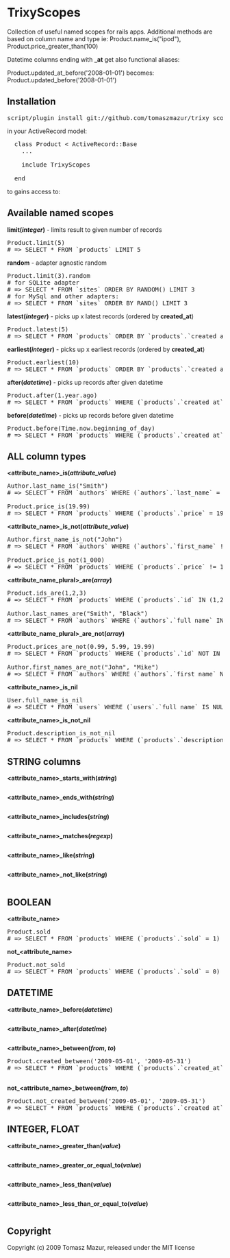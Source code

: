 # TrixyScopes

Collection of useful named scopes for rails apps.
Additional methods are based on column name and type
ie: Product.name_is("ipod"), Product.price_greater_than(100)

Datetime columns ending with **_at** get also functional aliases:

Product.updated_at_before('2008-01-01') becomes:
Product.updated_before('2008-01-01')

## Installation

<pre>
script/plugin install git://github.com/tomaszmazur/trixy_scopes.git
</pre>

in your ActiveRecord model:

<pre>
  class Product < ActiveRecord::Base
    ...
  
    include TrixyScopes
    
  end
</pre>
to gains access to:

## Available named scopes

**limit(*integer*)** - limits result to given number of records

<pre>
Product.limit(5)
# => SELECT * FROM `products` LIMIT 5
</pre>

**random** - adapter agnostic random

<pre>
Product.limit(3).random
# for SQLite adapter
# => SELECT * FROM `sites` ORDER BY RANDOM() LIMIT 3
# for MySql and other adapters:
# => SELECT * FROM `sites` ORDER BY RAND() LIMIT 3
</pre>

**latest(*integer*)** - picks up x latest records (ordered by **created_at**)

<pre>
Product.latest(5)
# => SELECT * FROM `products` ORDER BY `products`.`created_at` desc LIMIT 5
</pre>

**earliest(*integer*)** - picks up x earliest records (ordered by **created_at**)

<pre>
Product.earliest(10)
# => SELECT * FROM `products` ORDER BY `products`.`created_at` asc LIMIT 10
</pre>

**after(*datetime*)** - picks up records after given datetime

<pre>
Product.after(1.year.ago)
# => SELECT * FROM `products` WHERE (`products`.`created_at` > '2008-06-07 16:11:56') 
</pre>

**before(*datetime*)** - picks up records before given datetime

<pre>
Product.before(Time.now.beginning_of_day)
# => SELECT * FROM `products` WHERE (`products`.`created_at` < '2008-06-07 00:00:00') 
</pre>


## ALL column types

**<attribute_name>_is(*attribute_value*)**

<pre>
Author.last_name_is("Smith")
# => SELECT * FROM `authors` WHERE (`authors`.`last_name` = 'Smith')

Product.price_is(19.99)
# => SELECT * FROM `products` WHERE (`products`.`price` = 19.99)
</pre>

**<attribute_name>_is_not(*attribute_value*)**

<pre>
Author.first_name_is_not("John")
# => SELECT * FROM `authors` WHERE (`authors`.`first_name` != 'John')

Product.price_is_not(1_000)
# => SELECT * FROM `products` WHERE (`products`.`price` != 1000)
</pre>

**<attribute_name_plural>_are(*array*)**

<pre>
Product.ids_are(1,2,3)
# => SELECT * FROM `products` WHERE (`products`.`id` IN (1,2,3))

Author.last_names_are("Smith", "Black")
# => SELECT * FROM `authors` WHERE (`authors`.`full_name` IN ('Smith','Black'))
</pre>

**<attribute_name_plural>_are_not(*array*)**

<pre>
Product.prices_are_not(0.99, 5.99, 19.99)
# => SELECT * FROM `products` WHERE (`products`.`id` NOT IN (0.99,5.99,19.99))

Author.first_names_are_not("John", "Mike")
# => SELECT * FROM `authors` WHERE (`authors`.`first_name` NOT IN ('John','Mike'))
</pre>

**<attribute_name>_is_nil**

<pre>
User.full_name_is_nil
# => SELECT * FROM `users` WHERE (`users`.`full_name` IS NULL) 
</pre>

**<attribute_name>_is_not_nil**

<pre>
Product.description_is_not_nil
# => SELECT * FROM `products` WHERE (`products`.`description` IS NOT NULL)
</pre>

## STRING columns

**<attribute_name>_starts_with(*string*)**

<pre>
</pre>

**<attribute_name>_ends_with(*string*)**

<pre>
</pre>

**<attribute_name>_includes(*string*)**

<pre>
</pre>

**<attribute_name>_matches(*regexp*)**

<pre>
</pre>

**<attribute_name>_like(*string*)**

<pre>
</pre>

**<attribute_name>_not_like(*string*)**

<pre>
</pre>

## BOOLEAN

**<attribute_name>**

<pre>
Product.sold
# => SELECT * FROM `products` WHERE (`products`.`sold` = 1)
</pre>

**not_<attribute_name>**

<pre>
Product.not_sold
# => SELECT * FROM `products` WHERE (`products`.`sold` = 0)
</pre>

## DATETIME

**<attribute_name>_before(*datetime*)**

<pre>
</pre>

**<attribute_name>_after(*datetime*)**

<pre>
</pre>

**<attribute_name>_between(*from*, *to*)**

<pre>
Product.created_between('2009-05-01', '2009-05-31')
# => SELECT * FROM `products` WHERE (`products`.`created_at` BETWEEN '2009-05-01' AND '2009-05-31') 

</pre>

**not_<attribute_name>_between(*from*, *to*)**

<pre>
Product.not_created_between('2009-05-01', '2009-05-31')
# => SELECT * FROM `products` WHERE (`products`.`created_at` NOT BETWEEN '2009-05-01' AND '2009-05-31') 
</pre>

## INTEGER, FLOAT

**<attribute_name>_greater_than(*value*)**

<pre>
</pre>

**<attribute_name>_greater_or_equal_to(*value*)**

<pre>
</pre>

**<attribute_name>_less_than(*value*)**

<pre>
</pre>

**<attribute_name>_less_than_or_equal_to(*value*)**

<pre>
</pre>





## Copyright

Copyright (c) 2009 Tomasz Mazur, released under the MIT license

